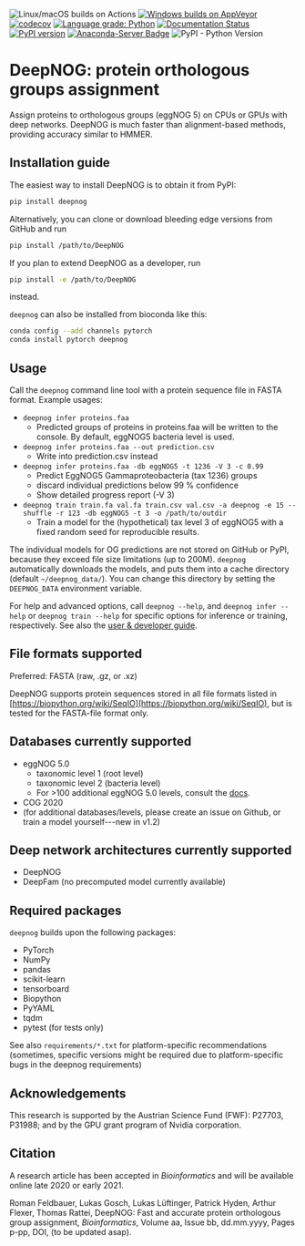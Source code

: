 ![Linux/macOS builds on Actions](
  https://github.com/univieCUBE/deepnog/workflows/deepnog%20CI/badge.svg)
[![Windows builds on AppVeyor](
  https://ci.appveyor.com/api/projects/status/ccdysyv0o2gey6iu/branch/master?svg=true)](
  https://ci.appveyor.com/project/VarIr/deepnog/branch/master)
[![codecov](
  https://codecov.io/gh/univieCUBE/deepnog/branch/master/graph/badge.svg)](
  https://codecov.io/gh/univieCUBE/deepnog)
[![Language grade: Python](
  https://img.shields.io/lgtm/grade/python/g/univieCUBE/deepnog.svg?logo=lgtm&logoWidth=18)](
  https://lgtm.com/projects/g/univieCUBE/deepnog/context:python)
[![Documentation Status](
  https://readthedocs.org/projects/deepnog/badge/?version=latest)](
  https://deepnog.readthedocs.io/en/latest/?badge=latest)
[![PyPI version](
  https://badge.fury.io/py/deepnog.svg)](
  https://badge.fury.io/py/deepnog)
[![Anaconda-Server Badge](
  https://anaconda.org/bioconda/deepnog/badges/version.svg)](
  https://anaconda.org/bioconda/deepnog)
![PyPI - Python Version](
  https://img.shields.io/pypi/pyversions/deepnog?style=flat-square)


# DeepNOG: protein orthologous groups assignment

Assign proteins to orthologous groups (eggNOG 5) on CPUs or GPUs with deep networks.
DeepNOG is much faster than alignment-based methods,
providing accuracy similar to HMMER.


## Installation guide

The easiest way to install DeepNOG is to obtain it from PyPI:
``` bash
pip install deepnog
```

Alternatively, you can clone or download bleeding edge versions
from GitHub and run
``` bash
pip install /path/to/DeepNOG
```

If you plan to extend DeepNOG as a developer, run
``` bash
pip install -e /path/to/DeepNOG
```

instead.

``deepnog`` can also be installed from bioconda like this:
``` bash
conda config --add channels pytorch
conda install pytorch deepnog
```

## Usage

Call the `deepnog` command line tool with a
protein sequence file in FASTA format.
Example usages: 

*  `deepnog infer proteins.faa`
    * Predicted groups of proteins in proteins.faa will be written to the console.
      By default, eggNOG5 bacteria level is used.
*  `deepnog infer proteins.faa --out prediction.csv`
    * Write into prediction.csv instead
*  `deepnog infer proteins.faa -db eggNOG5 -t 1236 -V 3 -c 0.99`
    * Predict EggNOG5 Gammaproteobacteria (tax 1236) groups
    * discard individual predictions below 99 % confidence
    * Show detailed progress report (-V 3)
*  `deepnog train train.fa val.fa train.csv val.csv -a deepnog -e 15 --shuffle
                 -r 123 -db eggNOG5 -t 3 -o /path/to/outdir`
    * Train a model for the (hypothetical) tax level 3 of eggNOG5 with a fixed
      random seed for reproducible results.


The individual models for OG predictions are not stored on GitHub or PyPI,
because they exceed file size limitations (up to 200M).
`deepnog` automatically downloads the models, and puts them into a
cache directory (default `~/deepnog_data/`). You can change this directory
by setting the `DEEPNOG_DATA` environment variable.

For help and advanced options, call `deepnog --help`,
and `deepnog infer --help` or `deepnog train --help` for specific options
for inference or training, respectively.
See also the [user & developer guide](doc/guide.pdf).

## File formats supported

Preferred: FASTA (raw, .gz, or .xz)

DeepNOG supports protein sequences stored in all file formats listed in
[https://biopython.org/wiki/SeqIO](https://biopython.org/wiki/SeqIO),
but is tested for the FASTA-file format
only.

## Databases currently supported

- eggNOG 5.0
  * taxonomic level 1 (root level)
  * taxonomic level 2 (bacteria level)
  * For >100 additional eggNOG 5.0 levels, consult the
  [docs](https://deepnog.readthedocs.io/en/latest/documentation/models.html).
- COG 2020
- (for additional databases/levels, please create an issue on Github,
   or train a model yourself---new in v1.2)

## Deep network architectures currently supported

* DeepNOG
* DeepFam (no precomputed model currently available)


## Required packages

``deepnog`` builds upon the following packages:
*  PyTorch
*  NumPy
*  pandas
*  scikit-learn
*  tensorboard
*  Biopython
*  PyYAML
*  tqdm
*  pytest (for tests only)

See also `requirements/*.txt` for platform-specific recommendations
(sometimes, specific versions might be required due to platform-specific
bugs in the deepnog requirements)

## Acknowledgements
This research is supported by the Austrian Science Fund (FWF): P27703, P31988;
and by the GPU grant program of Nvidia corporation.

## Citation
A research article has been accepted in *Bioinformatics*
and will be available online late 2020 or early 2021.

Roman Feldbauer, Lukas Gosch, Lukas Lüftinger, Patrick Hyden,
Arthur Flexer, Thomas Rattei,
DeepNOG: Fast and accurate protein orthologous group assignment,
*Bioinformatics*, Volume aa, Issue bb, dd.mm.yyyy, Pages p-pp, DOI,
(to be updated asap).
